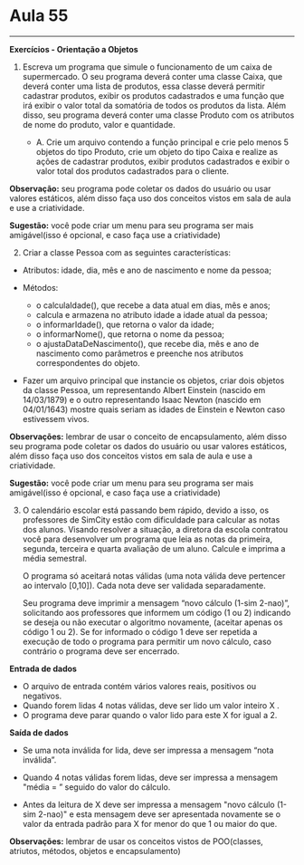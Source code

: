 # Aula 55

<hr>

**Exercícios - Orientação a Objetos**

1. Escreva um programa que simule o funcionamento de um caixa de
   supermercado. O seu programa deverá conter uma classe Caixa, que
   deverá conter uma lista de produtos, essa classe deverá permitir
   cadastrar produtos, exibir os produtos cadastrados e uma função que
   irá exibir o valor total da somatória de todos os produtos da lista.
   Além disso, seu programa deverá conter uma classe Produto com os
   atributos de nome do produto, valor e quantidade.

    - A. Crie um arquivo contendo a função principal e crie pelo menos
      5 objetos do tipo Produto, crie um objeto do tipo Caixa e realize
      as ações de cadastrar produtos, exibir produtos cadastrados e
      exibir o valor total dos produtos cadastrados para o cliente.

**Observação:** seu programa pode coletar os dados do usuário ou usar
valores estáticos, além disso faça uso dos conceitos vistos em sala de aula e
use a criatividade.

**Sugestão:** você pode criar um menu para seu programa ser mais
amigável(isso é opcional, e caso faça use a criatividade)

2. Criar a classe Pessoa com as seguintes características:

- Atributos: idade, dia, mês e ano de nascimento e nome da pessoa;
- Métodos:
    - o calculaIdade(), que recebe a data atual em dias, mês e anos;
    - calcula e armazena no atributo idade a idade atual da pessoa;
    - o informarIdade(), que retorna o valor da idade;
    - o informarNome(), que retorna o nome da pessoa;
    - o ajustaDataDeNascimento(), que recebe dia, mês e ano de
      nascimento como parâmetros e preenche nos atributos
      correspondentes do objeto.

- Fazer um arquivo principal que instancie os objetos, criar dois
  objetos da classe Pessoa, um representando Albert Einstein (nascido
  em 14/03/1879) e o outro representando Isaac Newton (nascido em
  04/01/1643) mostre quais seriam as idades de Einstein e Newton caso
  estivessem vivos.

**Observações:** lembrar de usar o conceito de encapsulamento, além disso
seu programa pode coletar os dados do usuário ou usar valores estáticos,
além disso faça uso dos conceitos vistos em sala de aula e use a
criatividade.

**Sugestão:** você pode criar um menu para seu programa ser mais
amigável(isso é opcional, e caso faça use a criatividade)

3. O calendário escolar está passando bem rápido, devido a isso, os
   professores de SimCity estão com dificuldade para calcular as notas dos
   alunos. Visando resolver a situação, a diretora da escola contratou você
   para desenvolver um programa que leia as notas da primeira, segunda,
   terceira e quarta avaliação de um aluno. Calcule e imprima a média
   semestral.

   O programa só aceitará notas válidas (uma nota válida deve pertencer ao
   intervalo [0,10]). Cada nota deve ser validada separadamente.

   Seu programa deve imprimir a mensagem “novo cálculo (1-sim 2-nao)”,
   solicitando aos professores que informem um código (1 ou 2) indicando se
   deseja ou não executar o algoritmo novamente, (aceitar apenas os código 1
   ou 2). Se for informado o código 1 deve ser repetida a execução de todo o
   programa para permitir um novo cálculo, caso contrário o programa deve
   ser encerrado.

**Entrada de dados**
- O arquivo de entrada contém vários valores reais, positivos ou
  negativos.
- Quando forem lidas 4 notas válidas, deve ser lido um valor inteiro X .
- O programa deve parar quando o valor lido para este X for igual a 2.

**Saída de dados**
- Se uma nota inválida for lida, deve ser impressa a mensagem “nota
  inválida”.
- Quando 4 notas válidas forem lidas, deve ser impressa a mensagem
  "média = ” seguido do valor do cálculo.

- Antes da leitura de X deve ser impressa a mensagem "novo cálculo
  (1-sim 2-nao)" e esta mensagem deve ser apresentada novamente se
  o valor da entrada padrão para X for menor do que 1 ou maior do que.

**Observações:** lembrar de usar os conceitos vistos de POO(classes, atriutos,
métodos, objetos e encapsulamento)